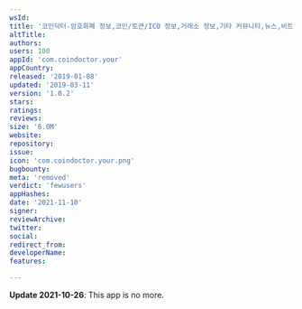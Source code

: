 ```yaml
---
wsId: 
title: '코인닥터-암호화폐 정보,코인/토큰/ICO 정보,거래소 정보,기타 커뮤니티,뉴스,비트코인'
altTitle: 
authors: 
users: 100
appId: 'com.coindoctor.your'
appCountry: 
released: '2019-01-08'
updated: '2019-03-11'
version: '1.0.2'
stars: 
ratings: 
reviews: 
size: '6.0M'
website: 
repository: 
issue: 
icon: 'com.coindoctor.your.png'
bugbounty: 
meta: 'removed'
verdict: 'fewusers'
appHashes: 
date: '2021-11-10'
signer: 
reviewArchive: 
twitter: 
social: 
redirect_from: 
developerName: 
features: 

---
```


**Update 2021-10-26**: This app is no more.


